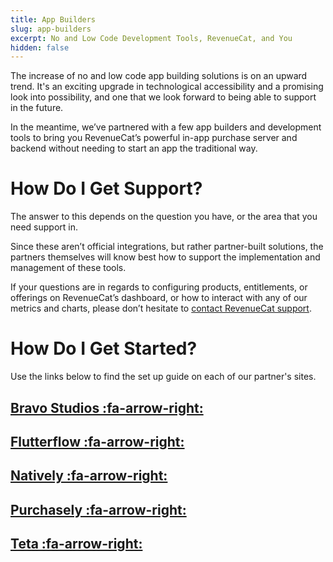 ```yaml
---
title: App Builders
slug: app-builders
excerpt: No and Low Code Development Tools, RevenueCat, and You
hidden: false
---
```

The increase of no and low code app building solutions is on an upward trend. It's an exciting upgrade in technological accessibility and a promising look into possibility, and one that we look forward to being able to support in the future. 

In the meantime, we’ve partnered with a few app builders and development tools to bring you RevenueCat’s powerful in-app purchase server and backend without needing to start an app the traditional way.


# How Do I Get Support?

The answer to this depends on the question you have, or the area that you need support in.

Since these aren’t official integrations, but rather partner-built solutions, the partners themselves will know best how to support the implementation and management of these tools.

If your questions are in regards to configuring products, entitlements, or offerings on RevenueCat’s dashboard, or how to interact with any of our metrics and charts, please don’t hesitate to [contact RevenueCat support](https://app.revenuecat.com/settings/support).


# How Do I Get Started?

Use the links below to find the set up guide on each of our partner's sites.

## [Bravo Studios :fa-arrow-right:](https://docs.bravostudio.app/integrations/in-app-purchases-and-subscriptions-revenuecat)

## [Flutterflow :fa-arrow-right:](https://docs.flutterflow.io/settings-and-integrations/in-app-purchases-and-subscriptions/revenuecat)

## [Natively :fa-arrow-right:](https://docs.buildnatively.com/guides/setup-revenuecat-app)

## [Purchasely :fa-arrow-right:](https://docs.purchasely.com/quick-start-1/purchasely-with-revenuecat)

## [Teta :fa-arrow-right:](https://docs.teta.so/teta-docs/teta-introduction/dashboard/settings/integrations/revenuecat)
